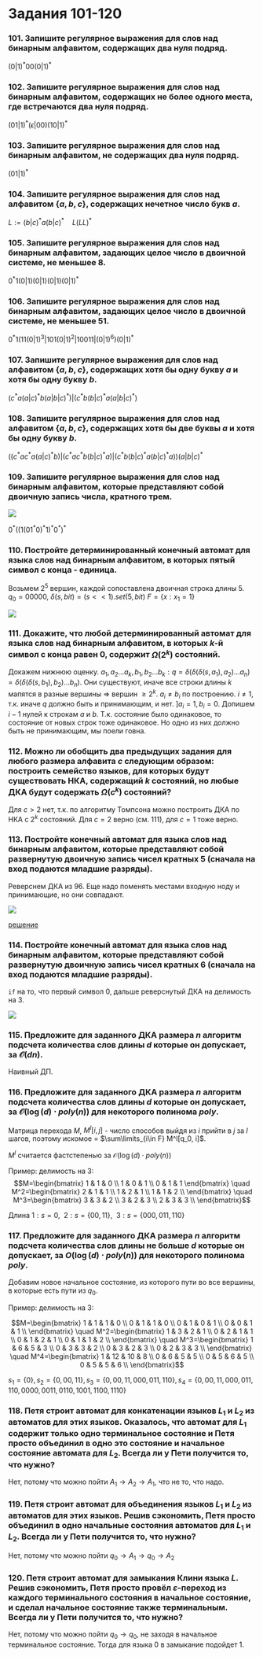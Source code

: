 # Задания 101-120

### 101. Запишите регулярное выражения для слов над бинарным алфавитом, содержащих два нуля подряд.

$(0|1)^*00(0|1)^*$

### 102. Запишите регулярное выражения для слов над бинарным алфавитом, содержащих не более одного места, где встречаются два нуля подряд.

$(01|1)^*(\epsilon | 00)(10|1)^*$

### 103. Запишите регулярное выражения для слов над бинарным алфавитом, не содержащих два нуля подряд.

$(01|1)^*$

### 104. Запишите регулярное выражения для слов над алфавитом $\{a, b, c\}$, содержащих нечетное число букв $a$.

$L:=(b|c)^*a(b|c)^* \quad L(LL)^*$

### 105. Запишите регулярное выражения для слов над бинарным алфавитом, задающих целое число в двоичной системе, не меньшее 8.

$0^*1(0|1)(0|1)(0|1)(0|1)^*$

### 106. Запишите регулярное выражения для слов над бинарным алфавитом, задающих целое число в двоичной системе, не меньшее 51.

$0^*1(11(0|1)^3|101(0|1)^2|10011|(0|1)^6) (0|1)^*$

### 107. Запишите регулярное выражения для слов над алфавитом $\{a, b, c\}$, содержащих хотя бы одну букву $a$ и хотя бы одну букву $b$.

$(c^*a(a|c)^*b(a|b|c)^*) | (c^*b(b|c)^*a(a|b|c)^*)$

### 108. Запишите регулярное выражения для слов над алфавитом $\{a, b, c\}$, содержащих хотя бы две буквы $a$ и хотя бы одну букву $b$.

$((c^*ac^*a(a|c)^*b) | (c^*ac^*b(b|c)^*a) | (c^*b(b|c)^*a(b|c)^*a))(a|b|c)^*$

### 109. Запишите регулярное выражения для слов над бинарным алфавитом, которые представляют собой двоичную запись числа, кратного трем.

![](imgs/109.dot.svg)

$0^*((1(01^*0)^*1)^*0^*)^*$

### 110. Постройте детерминированный конечный автомат для языка слов над бинарным алфавитом, в которых пятый символ с конца - единица.

Возьмем $2^5$ вершин, каждой сопоставлена двоичная строка длины $5$. $q_0=00000,$ $\delta(s, bit)=(s << 1).set(5, bit)$ $F=\{x : x_1 = 1\}$

![](imgs/110.dot.svg)

### 111. Докажите, что любой детерминированный автомат для языка слов над бинарным алфавитом, в которых $k$-й символ с конца равен 0, содержит $\Omega(2^k)$ состояний.

Докажем нижнюю оценку. $a_1,a_2\ldots a_k, b_1, b_2\ldots b_k : q=\delta(\delta(\delta(s, a_1), a_2)\ldots a_n)=\delta(\delta(\delta(s, b_1), b_2)\ldots b_n)$. Они существуют, иначе все строки длины $k$ мапятся в разные вершины $\Rightarrow$ вершин $\geq 2^k$. $a_i\not=b_i$ по построению. $i\not=1$, т.к. иначе $q$ должно быть и принимающим, и нет. $] a_i=1, b_i=0$. Допишем $i-1$ нулей к строкам $a$ и $b$. Т.к. состояние было одинаковое, то состояние от новых строк тоже одинаковое. Но одно из них должно быть не принимающим, мы поели говна.

### 112. Можно ли обобщить два предыдущих задания для любого размера алфавита $c$ следующим образом: построить семейство языков, для которых будут существовать НКА, содержащий $k$ состояний, но любые ДКА будут содержать $\Omega(c^k)$ состояний?

Для $c>2$ нет, т.к. по алгоритму Томпсона можно построить ДКА по НКА с $2^k$ состояний. Для $c=2$ верно (см. 111), для $c=1$ тоже верно.


### 113. Постройте конечный автомат для языка слов над бинарным алфавитом, которые представляют собой развернутую двоичную запись чисел кратных 5 (сначала на вход подаются младшие разряды).

Реверснем ДКА из 96. Еще надо поменять местами входную ноду и принимающие, но они совпадают.

![](imgs/113.dot.svg)

[решение](https://answers.yahoo.com/question/index?qid=20121004095101AAUJFUe)

### 114. Постройте конечный автомат для языка слов над бинарным алфавитом, которые представляют собой развернутую двоичную запись чисел кратных 6 (сначала на вход подаются младшие разряды).

`if` на то, что первый символ 0, дальше реверснутый ДКА на делимость на 3.

![](imgs/114.dot.svg)

### 115. Предложите для заданного ДКА размера $n$ алгоритм подсчета количества слов длины $d$ которые он допускает, за $\mathcal O(dn)$.

Наивный ДП.

### 116. Предложите для заданного ДКА размера $n$ алгоритм подсчета количества слов длины $d$ которые он допускает, за $\mathcal O(\log{(d)} \cdot poly(n))$ для некоторого полинома $poly$.

Матрица перехода $M$, $M^l[i, j]$ - число способов выйдя из $i$ прийти в $j$ за $l$ шагов, поэтому искомое = $\sum\limits_{i\in F} M^l[q_0, i]$.

$M^l$ считается фастстепенью за $\mathcal O(\log{(d)} \cdot poly(n))$

Пример: делимость на $3$:
$$M=\begin{bmatrix}
    1 & 1 & 0 \\
    1 & 0 & 1 \\
    0 & 1 & 1
\end{bmatrix} \quad M^2=\begin{bmatrix}
    2 & 1 & 1 \\
    1 & 2 & 1 \\
    1 & 1 & 2 \\
\end{bmatrix} \quad M^3=\begin{bmatrix}
    3 & 3 & 2 \\
    3 & 2 & 3 \\
    2 & 3 & 3 \\
\end{bmatrix}$$

Длина $1 : s=0,\ \ 2 : s=\{00, 11\},\ \ 3 : s=\{000, 011, 110\}$

### 117. Предложите для заданного ДКА размера $n$ алгоритм подсчета количества слов длины не больше $d$ которые он допускает, за $O(\log{(d)} \cdot poly(n))$ для некоторого полинома $poly$.

Добавим новое начальное состояние, из которого пути во все вершины, в которые есть пути из $q_0$. 

Пример: делимость на $3$:

$$M=\begin{bmatrix}
    1 & 1 & 1 & 0 \\
    0 & 1 & 1 & 0 \\
    0 & 1 & 0 & 1 \\
    0 & 0 & 1 & 1 \\
\end{bmatrix} \quad M^2=\begin{bmatrix}
    1 & 3 & 2 & 1 \\
    0 & 2 & 1 & 1 \\
    0 & 1 & 2 & 1 \\
    0 & 1 & 1 & 2 \\
\end{bmatrix} \quad M^3=\begin{bmatrix}
    1 & 6 & 5 & 3 \\
    0 & 3 & 3 & 2 \\
    0 & 3 & 2 & 3 \\
    0 & 2 & 3 & 3 \\
\end{bmatrix} \quad M^4=\begin{bmatrix}
    1 & 12 & 10 & 8 \\
    0 & 6  & 5  & 5 \\
    0 & 5  & 6  & 5 \\
    0 & 5  & 5  & 6 \\
\end{bmatrix}$$

$s_1=\{0\}, s_2=\{0, 00, 11\}, s_3=\{0, 00, 11, 000, 011, 110\}, s_4=\{0, 00, 11, 000, 011, 110, 0000, 0011, 0110, 1001, 1100, 1110\}$

### 118. Петя строит автомат для конкатенации языков $L_1$ и $L_2$ из автоматов для этих языков. Оказалось, что автомат для $L_1$ содержит только одно терминальное состояние и Петя просто объединил в одно это состояние и начальное состояние автомата для $L_2$. Всегда ли у Пети получится то, что нужно?

Нет, потому что можно пойти $A_1\to A_2\to A_1$, что не то, что надо.

### 119. Петя строит автомат для объединения языков $L_1$ и $L_2$ из автоматов для этих языков. Решив сэкономить, Петя просто объединил в одно начальные состояния автоматов для $L_1$ и $L_2$. Всегда ли у Пети получится то, что нужно?

Нет, потому что можно пойти $q_0\to A_1\to q_0\to A_2$

### 120. Петя строит автомат для замыкания Клини языка $L$. Решив сэкономить, Петя просто провёл $\varepsilon$-переход из каждого терминального состояния в начальное состояние, и сделал начальное состояние также терминальным. Всегда ли у Пети получится то, что нужно?

Нет, потому что можно пойти $q_0\to q_0$, не заходя в начальное терминальное состояние. Тогда для языка $0$ в замыкание подойдет $1$.
